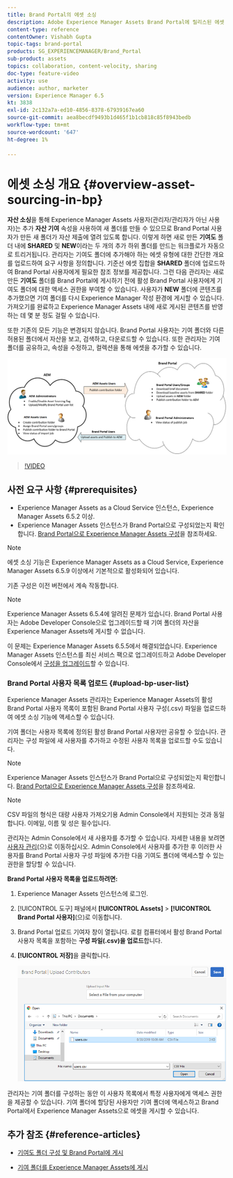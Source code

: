 ```yaml
---
title: Brand Portal의 에셋 소싱
description: Adobe Experience Manager Assets Brand Portal에 릴리스된 에셋 소싱 기능에 대한 통찰력을 얻으십시오.
content-type: reference
contentOwner: Vishabh Gupta
topic-tags: brand-portal
products: SG_EXPERIENCEMANAGER/Brand_Portal
sub-product: assets
topics: collaboration, content-velocity, sharing
doc-type: feature-video
activity: use
audience: author, marketer
version: Experience Manager 6.5
kt: 3838
exl-id: 2c132a7a-ed10-4856-8378-67939167ea60
source-git-commit: aea8becdf9493b1d465f1b1cb818c85f8943bedb
workflow-type: tm+mt
source-wordcount: '647'
ht-degree: 1%

---
```


# 에셋 소싱 개요 {#overview-asset-sourcing-in-bp}

**자산 소싱**&#x200B;을 통해 Experience Manager Assets 사용자(관리자/관리자가 아닌 사용자)는 추가 **자산 기여** 속성을 사용하여 새 폴더를 만들 수 있으므로 Brand Portal 사용자가 만든 새 폴더가 자산 제출에 열려 있도록 합니다. 이렇게 하면 새로 만든 **기여도** 폴더 내에 **SHARED** 및 **NEW**&#x200B;이라는 두 개의 추가 하위 폴더를 만드는 워크플로가 자동으로 트리거됩니다. 관리자는 기여도 폴더에 추가해야 하는 에셋 유형에 대한 간단한 개요를 업로드하여 요구 사항을 정의합니다. 기준선 에셋 집합을 **SHARED** 폴더에 업로드하여 Brand Portal 사용자에게 필요한 참조 정보를 제공합니다. 그런 다음 관리자는 새로 만든 **기여도** 폴더를 Brand Portal에 게시하기 전에 활성 Brand Portal 사용자에게 기여도 폴더에 대한 액세스 권한을 부여할 수 있습니다. 사용자가 **NEW** 폴더에 콘텐츠를 추가했으면 기여 폴더를 다시 Experience Manager 작성 환경에 게시할 수 있습니다. 가져오기를 완료하고 Experience Manager Assets 내에 새로 게시된 콘텐츠를 반영하는 데 몇 분 정도 걸릴 수 있습니다.

또한 기존의 모든 기능은 변경되지 않습니다. Brand Portal 사용자는 기여 폴더와 다른 허용된 폴더에서 자산을 보고, 검색하고, 다운로드할 수 있습니다. 또한 관리자는 기여 폴더를 공유하고, 속성을 수정하고, 컬렉션을 통해 에셋을 추가할 수 있습니다.

![Brand Portal 자산 소싱](assets/asset-sourcing.png)

>[!VIDEO](https://video.tv.adobe.com/v/29365/?quality=12)

## 사전 요구 사항 {#prerequisites}

* Experience Manager Assets as a Cloud Service 인스턴스, Experience Manager Assets 6.5.2 이상.
* Experience Manager Assets 인스턴스가 Brand Portal으로 구성되었는지 확인합니다. [Brand Portal으로 Experience Manager Assets 구성](../using/configure-aem-assets-with-brand-portal.md)을 참조하세요.

<!--
* Ensure that your Brand Portal tenant is configured with one AEM Assets author instance.
-->

>[!NOTE]
>
>에셋 소싱 기능은 Experience Manager Assets as a Cloud Service, Experience Manager Assets 6.5.9 이상에서 기본적으로 활성화되어 있습니다.
>
>기존 구성은 이전 버전에서 계속 작동합니다.

>[!NOTE]
>
>Experience Manager Assets 6.5.4에 알려진 문제가 있습니다. Brand Portal 사용자는 Adobe Developer Console으로 업그레이드할 때 기여 폴더의 자산을 Experience Manager Assets에 게시할 수 없습니다.
>
>이 문제는 Experience Manager Assets 6.5.5에서 해결되었습니다. Experience Manager Assets 인스턴스를 최신 서비스 팩으로 업그레이드하고 Adobe Developer Console에서 [구성을 업그레이드](https://experienceleague.adobe.com/en/docs/experience-manager-65/content/assets/brandportal/configure-aem-assets-with-brand-portal#upgrade-integration-65)할 수 있습니다.

<!--

>For immediate fix on AEM 6.5.4, it is recommended to [download the hotfix](https://www.adobeaemcloud.com/content/marketplace/marketplaceProxy.html?packagePath=/content/companies/public/adobe/packages/cq650/hotfix/cq-6.5.0-hotfix-33041) and install on your author instance.
-->

<!--
## Configure Asset Sourcing {#configure-asset-sourcing}

**Asset Sourcing** is configured from within the AEM Assets author instance. The administrators can enable the Asset Sourcing feature flag configuration from the **AEM Web Console Configuration** and upload the active Brand Portal users list in **AEM Assets**.

>[!NOTE]
>
>Asset Sourcing is by default enabled on AEM Assets as a Cloud Service. The AEM administrator can directly upload the active Brand Portal users to allow them access to the Asset Sourcing feature.

>[!NOTE]
>
>Before you begin with the configuration, ensure that your AEM Assets instance is configured with Brand Portal. See, [Configure AEM Assets with Brand Portal](../using/configure-aem-assets-with-brand-portal.md). 

The following video demonstrates, how to configure Asset Sourcing on your AEM Assets author instance:

>[!VIDEO](https://video.tv.adobe.com/v/29771)
-->

<!--
### Enable Asset Sourcing {#enable-asset-sourcing}

AEM administrators can enable the Asset Sourcing feature flag from within the AEM Web Console Configuration (a.k.a Configuration Manager).

>[!NOTE]
>
>This step is not applicable for AEM Assets as a Cloud Service.


**To enable Asset Sourcing:**
1. Log in to your AEM Assets author instance and open Configuration Manager. 
Default URL: http:// localhost:4502/system/console/configMgr.
1. Search using the keyword **Asset Sourcing** to locate **[!UICONTROL Asset Sourcing Feature Flag Config]**.
1. Click **[!UICONTROL Asset Sourcing Feature Flag Config]** to open the configuration window.
1. Select the **[!UICONTROL feature.flag.active.status]** check box.
1. Click **[!UICONTROL Save]**.

![](assets/enable-asset-sourcing.png)
-->


### Brand Portal 사용자 목록 업로드 {#upload-bp-user-list}

Experience Manager Assets 관리자는 Experience Manager Assets의 활성 Brand Portal 사용자 목록이 포함된 Brand Portal 사용자 구성(.csv) 파일을 업로드하여 에셋 소싱 기능에 액세스할 수 있습니다.

기여 폴더는 사용자 목록에 정의된 활성 Brand Portal 사용자만 공유할 수 있습니다. 관리자는 구성 파일에 새 사용자를 추가하고 수정된 사용자 목록을 업로드할 수도 있습니다.

>[!NOTE]
>
>Experience Manager Assets 인스턴스가 Brand Portal으로 구성되었는지 확인합니다. [Brand Portal으로 Experience Manager Assets 구성](../using/configure-aem-assets-with-brand-portal.md)을 참조하세요.

>[!NOTE]
>
>CSV 파일의 형식은 대량 사용자 가져오기용 Admin Console에서 지원되는 것과 동일합니다. 이메일, 이름 및 성은 필수입니다.

관리자는 Admin Console에서 새 사용자를 추가할 수 있습니다. 자세한 내용을 보려면 [사용자 관리](brand-portal-adding-users.md)(으)로 이동하십시오. Admin Console에서 사용자를 추가한 후 이러한 사용자를 Brand Portal 사용자 구성 파일에 추가한 다음 기여도 폴더에 액세스할 수 있는 권한을 할당할 수 있습니다.

**Brand Portal 사용자 목록을 업로드하려면:**

1. Experience Manager Assets 인스턴스에 로그인.
1. [!UICONTROL 도구] 패널에서 **[!UICONTROL Assets]** > **[!UICONTROL Brand Portal 사용자]**(으)로 이동합니다.

1. Brand Portal 업로드 기여자 창이 열립니다.
로컬 컴퓨터에서 활성 Brand Portal 사용자 목록을 포함하는 **구성 파일(.csv)을 업로드**&#x200B;합니다.
1. **[!UICONTROL 저장]**&#x200B;을 클릭합니다.

   ![](assets/upload-user-list2.png)

관리자는 기여 폴더를 구성하는 동안 이 사용자 목록에서 특정 사용자에게 액세스 권한을 제공할 수 있습니다. 기여 폴더에 할당된 사용자만 기여 폴더에 액세스하고 Brand Portal에서 Experience Manager Assets으로 에셋을 게시할 수 있습니다.

## 추가 참조 {#reference-articles}

* [기여도 폴더 구성 및 Brand Portal에 게시](brand-portal-publish-contribution-folder-to-brand-portal.md)

* [기여 폴더를 Experience Manager Assets에 게시](brand-portal-publish-contribution-folder-to-aem-assets.md)
